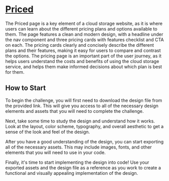 # [Priced](https://codedesign.dev/challenge/priced)

The Priced page is a key element of a cloud storage website, as it is where users can learn about the different pricing plans and options available to them. The page features a clean and modern design, with a headline under the nav component and three pricing cards with features checklist and CTA on each. The pricing cards clearly and concisely describe the different plans and their features, making it easy for users to compare and contrast the options. The pricing page is an important part of the user journey, as it helps users understand the costs and benefits of using the cloud storage service, and helps them make informed decisions about which plan is best for them.

## How to Start

To begin the challenge, you will first need to download the design file from the provided link. This will give you access to all of the necessary design elements and assets that you will need to complete the challenge.

Next, take some time to study the design and understand how it works. Look at the layout, color scheme, typography, and overall aesthetic to get a sense of the look and feel of the design.

After you have a good understanding of the design, you can start exporting all of the necessary assets. This may include images, fonts, and other elements that you will need to use in your code.

Finally, it's time to start implementing the design into code! Use your exported assets and the design file as a reference as you work to create a functional and visually appealing implementation of the design.
